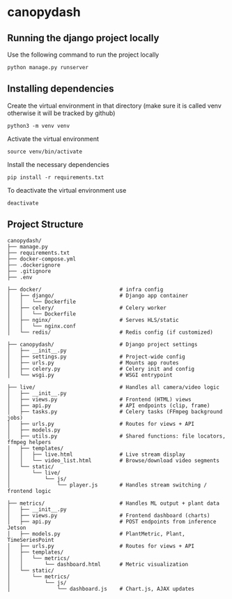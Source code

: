 # canopydash

## Running the django project locally

Use the following command to run the project locally

```
python manage.py runserver
```

## Installing dependencies

Create the virtual environment in that directory (make sure it is called venv otherwise it will be tracked by github)

```
python3 -m venv venv
```

Activate the virtual environment

```
source venv/bin/activate
```

Install the necessary dependencies

```
pip install -r requirements.txt
```

To deactivate the virtual environment use

```
deactivate
```

## Project Structure

```text
canopydash/
├── manage.py
├── requirements.txt
├── docker-compose.yml
├── .dockerignore
├── .gitignore
├── .env

├── docker/                         # infra config
│   ├── django/                     # Django app container
│   │   └── Dockerfile
│   ├── celery/                     # Celery worker
│   │   └── Dockerfile
│   ├── nginx/                      # Serves HLS/static
│   │   └── nginx.conf
│   └── redis/                      # Redis config (if customized)

├── canopydash/                     # Django project settings
│   ├── __init__.py
│   ├── settings.py                 # Project-wide config
│   ├── urls.py                     # Mounts app routes
│   ├── celery.py                   # Celery init and config
│   └── wsgi.py                     # WSGI entrypoint

├── live/                           # Handles all camera/video logic
│   ├── __init__.py
│   ├── views.py                    # Frontend (HTML) views
│   ├── api.py                      # API endpoints (clip, frame)
│   ├── tasks.py                    # Celery tasks (FFmpeg background jobs)
│   ├── urls.py                     # Routes for views + API
│   ├── models.py
│   ├── utils.py                    # Shared functions: file locators, ffmpeg helpers
│   ├── templates/
│   │   ├── live.html               # Live stream display
│   │   └── video_list.html         # Browse/download video segments
│   └── static/
│       └── live/
│           └── js/
│               └── player.js       # Handles stream switching / frontend logic

├── metrics/                        # Handles ML output + plant data
│   ├── __init__.py
│   ├── views.py                    # Frontend dashboard (charts)
│   ├── api.py                      # POST endpoints from inference Jetson
│   ├── models.py                   # PlantMetric, Plant, TimeSeriesPoint
│   ├── urls.py                     # Routes for views + API
│   ├── templates/
│   │   └── metrics/
│   │       └── dashboard.html      # Metric visualization
│   └── static/
│       └── metrics/
│           └── js/
│               └── dashboard.js    # Chart.js, AJAX updates
```
